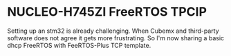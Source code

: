 # NUCLEO-H745ZI FreeRTOS TPCIP
 Setting up an stm32 is already challenging. When Cubemx and third-party software does not agree it gets more frustrating. So I'm now sharing a basic dhcp FreeRTOS with FeeRTOS-Plus TCP template.
